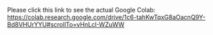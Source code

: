 Please click this link to see the actual Google Colab: https://colab.research.google.com/drive/1c6-tahKwTqxG8aOacnQ9Y-Bd8VHUrYYU#scrollTo=vHnLcI-WZuWW

